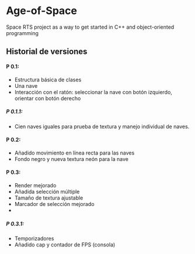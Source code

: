 # Age-of-Space

Space RTS project as a way to get started in C++ and object-oriented programming

## Historial de versiones

#### P 0.1:
- Estructura básica de clases
- Una nave
- Interacción con el ratón: seleccionar la nave con botón izquierdo, orientar con botón derecho

##### P 0.1.1:
- Cien naves iguales para prueba de textura y manejo individual de naves.

#### P 0.2:
- Añadido movimiento en línea recta para las naves
- Fondo negro y nueva textura neón para la nave

#### P 0.3:
- Render mejorado
- Añadida selección múltiple
- Tamaño de textura ajustable
- Marcador de selección mejorado
- 
##### P 0.3.1:
- Temporizadores
- Añadido cap y contador de FPS (consola)
